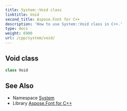 ```yaml
---
title: System::Void class
linktitle: Void
second_title: Aspose.Font for C++
description: 'How to use System::Void class in C++.'
type: docs
weight: 6900
url: /cpp/system/void/
---
```

## Void class




```cpp
class Void
```

## See Also

* Namespace [System](../)
* Library [Aspose.Font for C++](../../)
